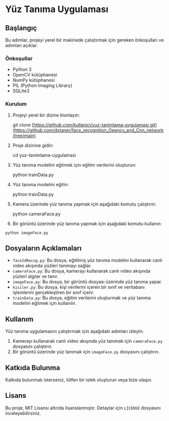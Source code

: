 Yüz Tanıma Uygulaması
=====================

Başlangıç
---------

Bu adımlar, projeyi yerel bir makinede çalıştırmak için gereken önkoşulları ve adımları açıklar.

### Önkoşullar

*   Python 3
*   OpenCV kütüphanesi
*   NumPy kütüphanesi
*   PIL (Python Imaging Library)
*   SQLite3

### Kurulum

1.  Projeyi yerel bir dizine klonlayın:

    git clone [https://github.com/kullanici/yuz-tanimlama-uygulamasi.git](https://github.com/dxtaner/face_recognition_Opencv_and_Cnn_network/tree/main)

3.  Proje dizinine gidin:

    cd yuz-tanimlama-uygulamasi

5.  Yüz tanıma modelini eğitmek için eğitim verilerini oluşturun:

    python trainData.py

7.  Yüz tanıma modelini eğitin:

    python trainData.py

9.  Kamera üzerinde yüz tanıma yapmak için aşağıdaki komutu çalıştırın:

    python cameraFace.py

11.  Bir görüntü üzerinde yüz tanıma yapmak için aşağıdaki komutu kullanın:

    python imageFace.py

Dosyaların Açıklamaları
-----------------------

*   `faceIdRecog.py`: Bu dosya, eğitilmiş yüz tanıma modelini kullanarak canlı video akışında yüzleri tanımayı sağlar.
*   `cameraFace.py`: Bu dosya, kamerayı kullanarak canlı video akışında yüzleri algılar ve tanır.
*   `imageFace.py`: Bu dosya, bir görüntü dosyası üzerinde yüz tanıma yapar.
*   `kisiler.py`: Bu dosya, kişi verilerini içeren bir sınıf ve veritabanı işlemlerini gerçekleştiren bir sınıf içerir.
*   `trainData.py`: Bu dosya, eğitim verilerini oluşturmak ve yüz tanıma modelini eğitmek için kullanılır.

Kullanım
--------

Yüz tanıma uygulamasını çalıştırmak için aşağıdaki adımları izleyin:

1.  Kamerayı kullanarak canlı video akışında yüz tanımak için `cameraFace.py` dosyasını çalıştırın.
2.  Bir görüntü üzerinde yüz tanımak için `imageFace.py` dosyasını çalıştırın.

Katkıda Bulunma
---------------

Katkıda bulunmak isterseniz, lütfen bir istek oluşturun veya bize ulaşın.

Lisans
------

Bu proje, MIT Lisansı altında lisanslanmıştır. Detaylar için `LICENSE` dosyasını inceleyebilirsiniz.
